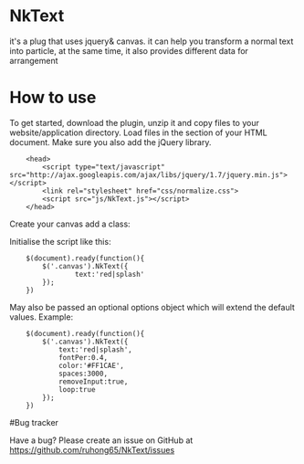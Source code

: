 # NkText
it's a plug that uses jquery& canvas. it can help you transform a normal text into particle, at the same time, it also provides different data for arrangement

# How to use

To get started, download the plugin, unzip it and copy files to your website/application directory. Load files in the section of your HTML document. Make sure you also add the jQuery library.

        <head>
            <script type="text/javascript" src="http://ajax.googleapis.com/ajax/libs/jquery/1.7/jquery.min.js"></script>
            <link rel="stylesheet" href="css/normalize.css">
	        <script src="js/NkText.js"></script>
	    </head>

Create your canvas add a class:
        <canvas class="canvas"></canvas>

Initialise the script like this:

        $(document).ready(function(){
            $('.canvas').NkText({
                    text:'red|splash'
            });
        })

May also be passed an optional options object which will extend the default values. Example:
        
        $(document).ready(function(){
			$('.canvas').NkText({
				text:'red|splash',
				fontPer:0.4,
				color:'#FF1CAE',
				spaces:3000,
				removeInput:true,
				loop:true
			});
		})
		
#Bug tracker

Have a bug? Please create an issue on GitHub at https://github.com/ruhong65/NkText/issues

	
